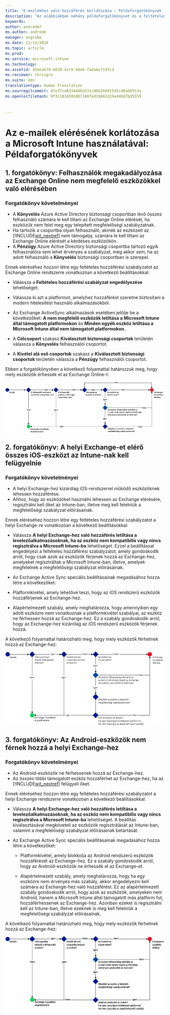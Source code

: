 ```yaml
---
title: "E-mailekhez való hozzáférés korlátozása – Példaforgatókönyvek | Microsoft Intune"
description: "Az alábbiakban néhány példaforgatókönyvet és a feltételes hozzáféréssel történő megvalósításuk módját találhatja."
keywords: 
author: andredm7
ms.author: andredm
manager: angrobe
ms.date: 11/14/2016
ms.topic: article
ms.prod: 
ms.service: microsoft-intune
ms.technology: 
ms.assetid: 454eab79-b620-42c9-b8e6-fada6e719fcd
ms.reviewer: chrisgre
ms.suite: ems
translationtype: Human Translation
ms.sourcegitcommit: 87e37cd8334ddb9331c0662b691545cd0ab0553a
ms.openlocfilehash: 0f3c1816591007108fed19682d19ad4b87bd5559


---
```


# <a name="restrict-access-to-email-with-microsoft-intune-example-scenarios"></a>Az e-mailek elérésének korlátozása a Microsoft Intune használatával: Példaforgatókönyvek

## <a name="scenario-1-block-users-from-using-noncompliant-devices-to-access-exchange-online"></a>1. forgatókönyv: Felhasználók megakadályozása az Exchange Online nem megfelelő eszközökkel való elérésében
### <a name="scenario-requirements"></a>Forgatókönyv követelményei
- A **Könyvelés** Azure Active Directory biztonsági csoportban lévő összes felhasználó számára le kell tiltani az Exchange Online elérését, ha eszközük nem felel meg egy telepített megfelelőségi szabályzatnak.
- Ha tartozik a csoportba olyan felhasználó, akinek az eszközeit az [!INCLUDE[wit_nextref](../includes/wit_nextref_md.md)] nem támogatja, számára le kell tiltani az Exchange Online elérését a kérdéses eszközökön.
- A **Pénzügy** Azure Active Directory biztonsági csoportba tartozó egyik felhasználóra sem lehet érvényes a szabályzat, még akkor sem, ha az adott felhasználó a **Könyvelés** biztonsági csoportban is szerepel.

Ennek eléréséhez hozzon létre egy feltételes hozzáférési szabályzatot az Exchange Online rendszerre vonatkozóan a következő beállításokkal:

- Válassza a **Feltételes hozzáférési szabályzat engedélyezése** lehetőséget.

- Válassza ki azt a platformot, amelyhez hozzáférést szeretne biztosítani a modern hitelesítést használó alkalmazásokból.
- Az Exchange ActiveSync alkalmazások esetében jelölje be a következőket: **A nem megfelelő eszközök letiltása a Microsoft Intune által támogatott platformokon** és **Minden egyéb eszköz letiltása a Microsoft Intune által nem támogatott platformokon.**
-   A **Célcsoport** szakasz **Kiválasztott biztonsági csoportok** területén válassza a **Könyvelés** felhasználói csoportot.

-   A **Kivétel alá eső csoportok** szakasz a **Kiválasztott biztonsági csoportok** területén válassza a **Pénzügy** felhasználói csoportot.


Ebben a forgatókönyvben a következő folyamattal határozzuk meg, hogy mely eszközök érhessék el az Exchange Online-t:

![Az eszközök általi elérés folyamata](./media/ConditionalAccess8-5.png)

## <a name="scenario-2-all-ios-devices-that-access-exchange-on-premises-must-be-managed-by-intune"></a>2. forgatókönyv: A helyi Exchange-et elérő összes iOS-eszközt az Intune-nak kell felügyelnie
### <a name="scenario-requirements"></a>Forgatókönyv követelményei
- A helyi Exchange-hez kizárólag iOS-rendszerrel működő eszközöknek lehessen hozzáférése.
- Ahhoz, hogy az eszközöket használni lehessen az Exchange elérésére, regisztrálni kell őket az Intune-ban, illetve meg kell felelniük a megfelelőségi szabályzat előírásainak.

Ennek eléréséhez hozzon létre egy feltételes hozzáférési szabályzatot a helyi Exchange-re vonatkozóan a következő beállításokkal:

-   Válassza **A helyi Exchange-hez való hozzáférés letiltása a levelezőalkalmazásoknak, ha az eszköz nem kompatibilis vagy nincs regisztrálva a Microsoft Intune-ba** lehetőséget. Ezzel a beállítással engedélyezi a feltételes hozzáférési szabályzatot, amely gondoskodik arról, hogy csak azok az eszközök férjenek hozzá az Exchange-hez, amelyeket regisztráltak a Microsoft Intune-ban, illetve, amelyek megfelelnek a megfelelőségi szabályzat előírásainak.

-   Az Exchange Active Sync speciális beállításainak megadásához hozza létre a következőket:

  -   Platformkivétel, amely lehetővé teszi, hogy az iOS rendszerű eszközök hozzáférjenek az Exchange-hez.   

  -   Alapértelmezett szabály, amely meghatározza, hogy amennyiben egy adott eszközre nem vonatkoznak a platformkivétel szabályai, az eszköz ne férhessen hozzá az Exchange-hez. Ez a szabály gondoskodik arról, hogy az Exchange-hez kizárólag az iOS rendszerű eszközök férjenek hozzá.

A következő folyamattal határozható meg, hogy mely eszközök férhetnek hozzá az Exchange-hez:

![Az eszközök általi elérés folyamata](./media/ConditionalAccess8-3.png)

## <a name="scenario-3-no-android-devices-can-access-exchange-on-premises"></a>3. forgatókönyv: Az Android-eszközök nem férnek hozzá a helyi Exchange-hez
### <a name="scenario-requirements"></a>Forgatókönyv követelményei
- Az Android-eszközök ne férhessenek hozzá az Exchange-hez.
- Az összes többi támogatott eszköz hozzáférhet az Exchange-hez, ha az [!INCLUDE[wit_nextref](../includes/wit_nextref_md.md)] felügyeli őket.

Ennek eléréséhez hozzon létre egy feltételes hozzáférési szabályzatot a helyi Exchange rendszerre vonatkozóan a következő beállításokkal:

-   Válassza **A helyi Exchange-hez való hozzáférés letiltása a levelezőalkalmazásoknak, ha az eszköz nem kompatibilis vagy nincs regisztrálva a Microsoft Intune-ba** lehetőséget. A beállítás kiválasztásával megköveteli az eszközök regisztrálását az Intune-ban, valamint a megfelelőségi szabályzat előírásainak betartását.

- Az Exchange Active Sync speciális beállításainak megadásához hozza létre a következőket:
  -   Platformkivétel, amely blokkolja az Android rendszerű eszközök hozzáférését az Exchange-hez. Ez a szabály gondoskodik arról, hogy az Android-eszközök ne érhessék el az Exchange-et.

  -   Alapértelmezett szabály, amely meghatározza, hogy ha egy eszközre nem érvényes más szabály, akkor engedélyezni kell számára az Exchange-hez való hozzáférést. Ez az alapértelmezett szabály gondoskodik arról, hogy azok az eszközök, amelyeken nem Android, hanem a Microsoft Intune által támogatott más platform fut, hozzáférhessenek az Exchange-hez. Azonban ezeket is regisztrálni kell az Intune-ban, illetve ezeknek is meg kell felelniük a megfelelőségi szabályzat előírásainak.

A következő folyamattal határozható meg, hogy mely eszközök férhetnek hozzá az Exchange-hez:

![Az eszközök általi elérés folyamata](./media/ConditionalAccess8-4.png)



<!--HONumber=Dec16_HO2-->


